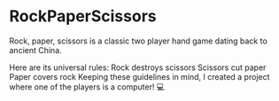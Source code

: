 # RockPaperScissors
Rock, paper, scissors is a classic two player hand game dating back to ancient China.

Here are its universal rules:
Rock destroys scissors 
Scissors cut paper 
Paper covers rock 
Keeping these guidelines in mind, I created a project where one of the players is a computer! 💻
